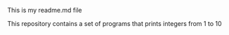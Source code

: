 This is my readme.md file

This repository contains a set of programs
that prints integers from 1 to 10
